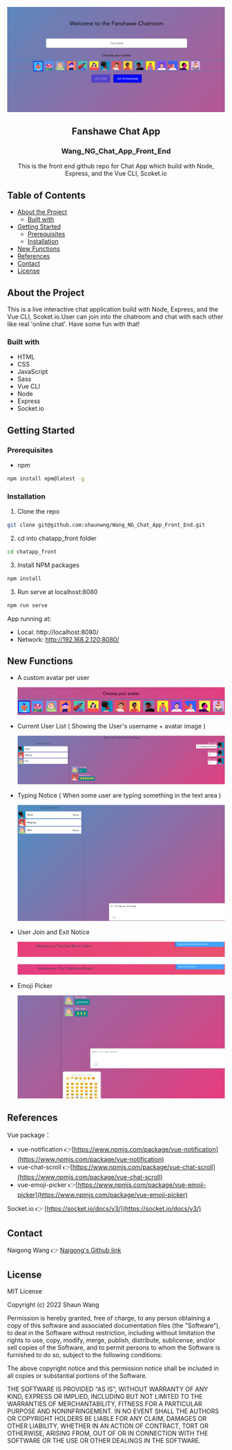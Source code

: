 <p align="center">

 <a href="https://github.com/shaunwng/Wang_NG_Chat_App_Front_End.git">
        <img src="chatapp_front/src/assets/screenshot.png" alt="main page" >
    </a>
<h2 align="center">Fanshawe Chat App</h2>
  <h3 align="center">Wang_NG_Chat_App_Front_End</h3>

  <p align="center">
    This is the front end github repo for Chat App which build with Node, Express, and the Vue CLI, Scoket.io
  </p>

</p>

## Table of Contents
* [About the Project](#about-the-project)
  * [Built with](#built-with)
* [Getting Started](#getting-started)
  * [Prerequisites](#prerequisites)
  * [Installation](#installation)
* [New Functions](#new-functions)
* [References](#references)
* [Contact](#contact)
* [License](#license)


## About the Project
This is a live interactive chat application build with Node, Express, and the Vue CLI, Scoket.io.User can join into the chatroom and chat with each other like real 'online chat'. Have some fun with that!

### Built with

* HTML
* CSS
* JavaScript
* Sass
* Vue CLI
* Node
* Express
* Socket.io

## Getting Started
### Prerequisites
* npm
```sh
npm install npm@latest -g
```
### Installation

1. Clone the repo
```sh
git clone git@github.com:shaunwng/Wang_NG_Chat_App_Front_End.git
```
2. cd into chatapp_front folder
```sh
cd chatapp_front
```
3. Install NPM packages
```sh
npm install
```
3. Run serve at localhost:8080
```sh
npm run serve
```
App running at:
  - Local:   http://localhost:8080/
  - Network: http://192.168.2.120:8080/

## New Functions
* A custom avatar per user
    <p><img src="chatapp_front/src/assets/avatar.png" alt="avatar function"></p>
* Current User List ( Showing the User's username + avatar image )
    <p><img src="chatapp_front/src/assets/user.png" alt="user list function"></p>
* Typing Notice ( When some user are typing something in the text area )
    <p><img src="chatapp_front/src/assets/type.png" alt="typing notice function"></p>
* User Join and Exit Notice
    <p><img src="chatapp_front/src/assets/join.png" alt="join notice function"></p>
    <p><img src="chatapp_front/src/assets/exit.png" alt="exit notice function"></p>
* Emoji Picker
    <p><img src="chatapp_front/src/assets/emoji.png" alt="emoji picker function"></p>

## References
Vue package：
* vue-notification 👉[https://www.npmjs.com/package/vue-notification](https://www.npmjs.com/package/vue-notification)
* vue-chat-scroll 👉[https://www.npmjs.com/package/vue-chat-scroll](https://www.npmjs.com/package/vue-chat-scroll)
* vue-emoji-picker 👉[https://www.npmjs.com/package/vue-emoji-picker](https://www.npmjs.com/package/vue-emoji-picker)

Socket.io 👉 [https://socket.io/docs/v3/](https://socket.io/docs/v3/)

## Contact
Naigong Wang 👉 [Naigong's Github link](https://github.com/shaunwng)

## License

MIT License

Copyright (c) 2022 Shaun Wang

Permission is hereby granted, free of charge, to any person obtaining a copy
of this software and associated documentation files (the "Software"), to deal
in the Software without restriction, including without limitation the rights
to use, copy, modify, merge, publish, distribute, sublicense, and/or sell
copies of the Software, and to permit persons to whom the Software is
furnished to do so, subject to the following conditions:

The above copyright notice and this permission notice shall be included in all
copies or substantial portions of the Software.

THE SOFTWARE IS PROVIDED "AS IS", WITHOUT WARRANTY OF ANY KIND, EXPRESS OR
IMPLIED, INCLUDING BUT NOT LIMITED TO THE WARRANTIES OF MERCHANTABILITY,
FITNESS FOR A PARTICULAR PURPOSE AND NONINFRINGEMENT. IN NO EVENT SHALL THE
AUTHORS OR COPYRIGHT HOLDERS BE LIABLE FOR ANY CLAIM, DAMAGES OR OTHER
LIABILITY, WHETHER IN AN ACTION OF CONTRACT, TORT OR OTHERWISE, ARISING FROM,
OUT OF OR IN CONNECTION WITH THE SOFTWARE OR THE USE OR OTHER DEALINGS IN THE
SOFTWARE.